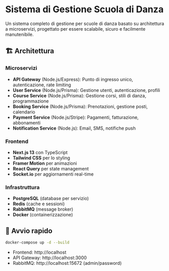 
# Sistema di Gestione Scuola di Danza

Un sistema completo di gestione per scuole di danza basato su architettura a microservizi, progettato per essere scalabile, sicuro e facilmente manutenibile.

## 🏗️ Architettura

### Microservizi

- **API Gateway** (Node.js/Express): Punto di ingresso unico, autenticazione, rate limiting
- **User Service** (Node.js/Prisma): Gestione utenti, autenticazione, profili
- **Course Service** (Node.js/Prisma): Gestione corsi, stili di danza, programmazione
- **Booking Service** (Node.js/Prisma): Prenotazioni, gestione posti, calendario
- **Payment Service** (Node.js/Stripe): Pagamenti, fatturazione, abbonamenti
- **Notification Service** (Node.js): Email, SMS, notifiche push

### Frontend
- **Next.js 13** con TypeScript
- **Tailwind CSS** per lo styling
- **Framer Motion** per animazioni
- **React Query** per state management
- **Socket.io** per aggiornamenti real-time

### Infrastruttura
- **PostgreSQL** (database per servizio)
- **Redis** (cache e sessioni)
- **RabbitMQ** (message broker)
- **Docker** (containerizzazione)

## 🚀 Avvio rapido

```bash
docker-compose up -d --build
```

- Frontend: http://localhost
- API Gateway: http://localhost:3000
- RabbitMQ: http://localhost:15672 (admin/password)
